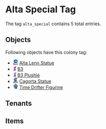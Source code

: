 # Alta Special Tag

The tag `alta_special` contains 5 total entries.

## Objects

Following objects have this colony tag:

- <img src="https://raw.githubusercontent.com/Ceterai/Enternia/main/objects/alta/special/secret/statue_lenn/icon.png" alt="Alta Lenn Statue icon" loading="lazy" width="auto" height="16px"/> [Alta Lenn Statue](https://ceterai.github.io/MyEnternia/Wiki/AltaLennStatue)
- <img src="https://raw.githubusercontent.com/Ceterai/Enternia/main/objects/alta/special/secret/starlight/ct_b803_af.png" alt="B3 icon" loading="lazy" width="auto" height="16px"/> [B3](https://ceterai.github.io/MyEnternia/Wiki/B3)
- <img src="https://raw.githubusercontent.com/Ceterai/Enternia/main/objects/alta/special/secret/starlight/ct_b803_plush.png" alt="B3 Plushie icon" loading="lazy" width="auto" height="16px"/> [B3 Plushie](https://ceterai.github.io/MyEnternia/Wiki/B3Plushie)
- <img src="https://raw.githubusercontent.com/Ceterai/Enternia/main/objects/alta/special/secret/maximus/cagorta/icon.png" alt="Cagorta Statue icon" loading="lazy" width="auto" height="16px"/> [Cagorta Statue](https://ceterai.github.io/MyEnternia/Wiki/CagortaStatue)
- <img src="https://raw.githubusercontent.com/Ceterai/Enternia/main/objects/alta/special/secret/figure_time_drifter/icon.png" alt="Time Drifter Figurine icon" loading="lazy" width="auto" height="16px"/> [Time Drifter Figurine](https://ceterai.github.io/MyEnternia/Wiki/TimeDrifterFigurine)

## Tenants

## Items
